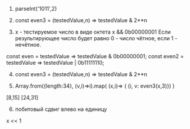 1. parseInt('1011',2)

2. const even3 = (testedValue,n) => testedValue & 2**n

3. x - тестируемое число в виде октета
x && 0b00000001
Если результирующее число будет равно 0 - число чётное, если 1 - нечётное.

const even = testedValue => testedValue  & 0b00000001;
const even2 = testedValue => testedValue | 0b11111110;

4. const even3 = (testedValue,n) => testedValue & 2**n

5. Array.from({length:34}, (v,i)=>i).map( (x,i)=> (  {i, v: even3(x,3)}) )

[8,15] [24,31]

6. побитовый сдвиг влево на единицу

x << 1
